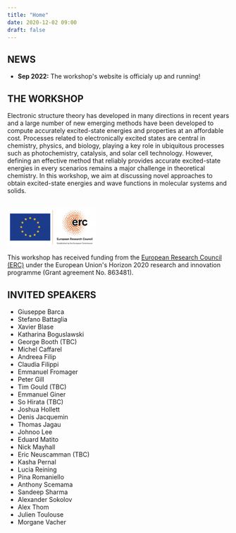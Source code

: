 ```yaml
---
title: "Home"
date: 2020-12-02 09:00
draft: false
---
```


## NEWS

* **Sep 2022:** The workshop's website is officialy up and running!

## THE WORKSHOP

Electronic structure theory has developed in many directions in recent years and a large number of new emerging methods have been developed to compute accurately excited-state energies and properties at an affordable cost.
Processes related to electronically excited states are central in chemistry, physics, and biology, playing a key role in ubiquitous processes such as photochemistry, catalysis, and solar cell technology. However, defining an effective method that reliably provides accurate excited-state energies in every scenarios remains a major challenge in theoretical chemistry. In this workshop, we aim at discussing novel approaches to obtain excited-state energies and wave functions in molecular systems and solids. 
<br><br>

<img src="img/ERC.png" width="200">

This workshop has received funding from the [European Research Council (ERC)](https://erc.europa.eu)
under the European Union's Horizon 2020 research and innovation programme (Grant agreement No. 863481).


## INVITED SPEAKERS

* Giuseppe Barca 
* Stefano Battaglia 
* Xavier Blase 
* Katharina Boguslawski 
* George Booth (TBC)
* Michel Caffarel 
* Andreea Filip
* Claudia Filippi 
* Emmanuel Fromager 
* Peter Gill 
* Tim Gould (TBC)
* Emmanuel Giner 
* So Hirata (TBC)
* Joshua Hollett 
* Denis Jacquemin 
* Thomas Jagau 
* Johnoo Lee 
* Eduard Matito 
* Nick Mayhall 
* Eric Neuscamman (TBC)
* Kasha Pernal 
* Lucia Reining 
* Pina Romaniello 
* Anthony Scemama 
* Sandeep Sharma 
* Alexander Sokolov 
* Alex Thom 
* Julien Toulouse 
* Morgane Vacher 

